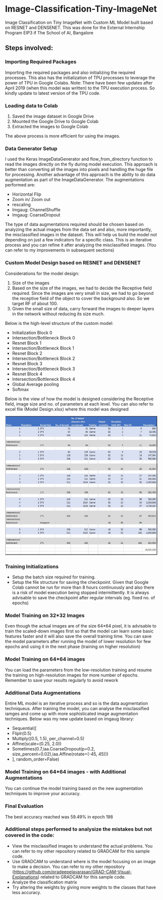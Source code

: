 # Image-Classification-Tiny-ImageNet
Image Classification on Tiny ImageNet with Custom ML Model built based on RESNET and DENSENET. This was done for the External Internship Program EIP3 if The School of AI, Bangalore

## Steps involved:

### Importing Required Packages
Importing the required packages and also initializing the required processes. This also has the initialization of TPU processes to leverage the power of TPU in Google Colabs. 
Note: There have been few updates after April 2019 (when this model was written) to the TPU execution process. So kindly update to latest version of the TPU code. 

### Loading data to Colab
1) Saved the image dataset in Google Drive
2) Mounted the Google Drive to Google Colab
3) Extracted the images to Google Colab

The above process is more efficient for using the images. 


### Data Generator Setup

I used the Keras ImageDataGenerator and flow_from_directory function to read the images directly on the fly during model execution. This approach is better than converting all the images into pixels and handling the huge file for processing. 
Another advantage of this approach is the ability to do data augmentation as part of the ImageDataGenerator. The augmentations performed are:
- Horizontal Flip
- Zoom in/ Zoom out
- rescaling
- Imgaug: ChannelShuffle
- Imgaug: CoarseDropout

The type of data augmentations required should be chosen based on analyzing the actual images from the data set and also, more importantly, the misclassified images in the dataset. This will help us build the model not depending on just a few indicators for a specific class. This is an iterative process and you can refine it after analyzing the misclassified images. (You can refer to my improvements in subsequent sections) 



### Custom Model Design based on RESNET and DENSENET

Considerations for the model design:
1) Size of the images
2) Based on the size of the images, we had to decide the Receptive field required. Since the images are very small in size, we had to go beyond the receptive field of the object to cover the background also. So we target RF of about 100.
3) Given the small size of data, carry forward the images to deeper layers in the network without reducing its size much.

Below is the high-level structure of the custom model:

- Initialization Block 0
- Intersection/Bottleneck Block 0
- Resnet Block 1
- Intersection/Bottleneck Block 1
- Resnet Block 2
- Intersection/Bottleneck Block 2
- Resnet Block 3
- Intersection/Bottleneck Block 3
- Resnet Block 4
- Intersection/Bottleneck Block 4
- Global Average pooling
- Softmax

Below is the view of how the model is designed considering the Receptive field, image size and no. of parameters at each level. You can also refer to excel file (Model Design.xlsx) where this model was designed

![Model_Design_Plan](/Model%20Design%20Plan.JPG)


### Training Initializations
- Setup the batch size required for training.
- Setup the file structure for saving the checkpoint. Given that Google Colab cannot be run for more than 8 hours continuously and also there is a risk of model execution being stopped intermittently. It is always advisable to save the checkpoint after regular intervals (eg. fixed no. of epochs)

### Model Training on 32*32 Images

Even though the actual images are of the size 64\*64 pixel, it is advisable to train the scaled-down images first so that the model can learn some basic features faster and it will also save the overall training time. You can save the model parameters after running the model of lower resolution for few epochs and using it in the next phase (training on higher resolution)

### Model Training on 64*64 images

You can load the parameters from the low-resolution training and resume the training on high-resolution images for more number of epochs. Remember to save your results regularly to avoid rework 

### Additional Data Augmentations

Entire ML model is an iterative process and so is the data augmentation techniqueus. After training the model, you can analyse the misclassified iamges and come up with more sophisticated image augmentation techniques. Below was my new update based on imgaug library:

- Sequential([
- Fliplr(0.5)
- Multiply((0.5, 1.5), per_channel=0.5)
- Affine(scale=(0.25, 2.0))
- Sometimes(0.7,iaa.CoarseDropout(p=0.2, size_percent=0.02),iaa.Affine(rotate=(-45, 45)))
- ], random_order=False)

### Model Training on 64*64 images - with Additional Augmentations

You can continue the model training based on the new augmentation techniques to improve your accuracy. 

### Final Evaluation

The best accuracy reached was 59.49% in epoch 198

### Additional steps performed to analysize the mistakes but not covered in the code:
- View the misclassified images to understand the actual problems. You can refer to my other repository related to GRADCAM for this sample code.
- Use GRADCAM to understand where is the model focusing on an image to make a decision. You can refer to my other repository (https://github.com/pradeepelavarasan/GRAD-CAM-Visual-Explanations) related to GRADCAM for this sample code.
- Analyze the classification matrix
- Try altering the weights by giving more weights to the classes that have less accuracy.
